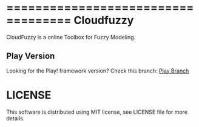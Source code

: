===================================
Cloudfuzzy
===================================

CloudFuzzy is a online Toolbox for Fuzzy Modeling.


Play Version
------------
Looking for the Play! framework version?
Check this branch: [Play Branch](../../tree/play)


LICENSE
=============
This software is distributed using MIT license, see LICENSE file for more details.
